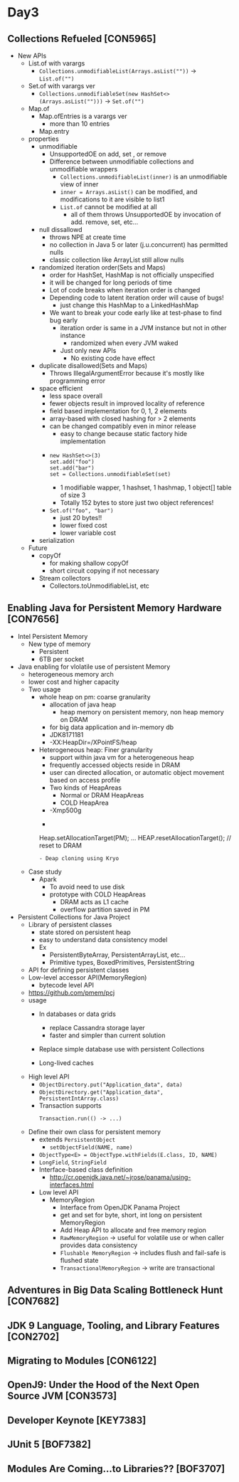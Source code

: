 # Day3
## Collections Refueled [CON5965]
- New APIs
  - List.of with varargs
    - `Collections.unmodifiableList(Arrays.asList(""))` -> `List.of("")`
  - Set.of with varargs ver
    - `Collections.unmodifiableSet(new HashSet<>(Arrays.asList("")))` -> `Set.of("")`
  - Map.of
    - Map.ofEntries is a varargs ver
      - more than 10 entries
    - Map.entry
  - properties
    - unmodifiable
      - UnsupportedOE on add, set , or remove
      - Difference between unmodifiable collections and unmodifiable wrappers
        - `Collections.unmodifiableList(inner)` is an unmodifiable view of inner
        - `inner = Arrays.asList()` can be modified, and modifications to it are visible to list1
        - `List.of` cannot be modified at all
          - all of them throws UnsupportedOE by invocation of add. remove, set, etc...
    - null dissallowd
      - throws NPE at create time
      - no collection in Java 5 or later (j.u.concurrent) has permitted nulls
      - classic collection like ArrayList still allow nulls
    - randomized iteration order(Sets and Maps)
      - order for HashSet, HashMap is not officially unspecified
      - it will be changed for long periods of time
      - Lot of code breaks when iteration order is changed
      - Depending code to latent iteration order will cause of bugs!
        - just change this HashMap to a LinkedHashMap
      - We want to break your code early like at test-phase to find bug early
        - iteration order is same in a JVM instance but not in other instance
          - randomized when every JVM waked
        - Just only new APIs
          - No existing code have effect
    - duplicate disallowed(Sets and Maps)
      - Throws IllegalArgumentError because it's mostly like programming error
    - space efficient
      - less space overall
      - fewer objects result in improved locality of reference
      - field based implementation for 0, 1, 2 elements
      - array-based with closed hashing for > 2 elements
      - can be changed compatibly even in minor release
        - easy to change because static factory hide implementation
      - ```
        new HashSet<>(3)
        set.add("foo")
        set.add("bar")
        set = Collections.unmodifiableSet(set)
        ```
        - 1 modifiable wapper, 1 hashset, 1 hashmap, 1 object[] table of size 3
        - Totally 152 bytes to store just two object references!
      - `Set.of("foo", "bar")`
        - just 20 bytes!!
        - lower fixed cost
        - lower variable cost
    - serialization
  - Future
    - copyOf
      - for making shallow copyOf
      - short circuit copying if not necessary
    - Stream collectors
      - Collectors.toUnmodifiableList, etc


## Enabling Java for Persistent Memory Hardware [CON7656]
- Intel Persistent Memory
  - New type of memory
    - Persistent
    - 6TB per socket
- Java enabling for vlolatile use of persistent Memory
  - heterogeneous memory arch
  - lower cost and higher capacity
  - Two usage
    - whole heap on pm: coarse granularity
      - allocation of java heap
        - heap memory on persistent memory, non heap memory on DRAM
      - for big data application and in-memory db
      - JDK8171181
      - -XX:HeapDir=/XPointFS/heap
    - Heterogeneous heap: Finer granularity
      - support within java vm for a heterogeneous heap
      - frequently accessed objects reside in DRAM
      - user can directed allocation, or automatic object movement based on access profile
      - Two kinds of HeapAreas
        - Normal or DRAM HeapAreas
        - COLD HeapArea
      - -Xmp500g
      - ```
      Heap.setAllocationTarget(PM);
      ...
      HEAP.resetAllocationTarget(); // reset to DRAM
      ```
      - Deap cloning using Kryo
  - Case study
    - Apark
      - To avoid need to use disk
      - prototype with COLD HeapAreas
        - DRAM acts as L1 cache
        - overflow partition saved in PM
- Persistent Collections for Java Project
  - Library of persistent classes
    - state stored on persistent heap
    - easy to understand data consistency model
    - Ex
      - PersistentByteArray, PersistentArrayList, etc...
      - Primitive types, BoxedPrimitives, PersistentString
  - API for defining persistent classes
  - Low-level accessor API(MemoryRegion)
    - bytecode level API
  - https://github.com/pmem/pcj
  - usage
    - In databases or data grids
      - replace Cassandra storage layer
      - faster and simpler than current solution

    - Replace simple database use with persistent Collections
    - Long-lived caches
  - High level API
    - `ObjectDirectory.put("Application_data", data)`
    - `ObjectDirectory.get("Application_data", PersistentIntArray.class)`
    - Transaction supports
      ```
      Transaction.run(() -> ...)
      ```
  - Define their own class for persistent memory
    - extends `PersistentObject`
      - `setObjectField(NAME, name)`
    - `ObjectType<E> = ObjectType.withFields(E.class, ID, NAME)`
    - `LongField`, `StringField`
    - Interface-based class definition
      - http://cr.openjdk.java.net/~jrose/panama/using-interfaces.html
    - Low level API
      - MemoryRegion
        - Interface from OpenJDK Panama Project
        - get and set for byte, short, int long on persistent MemoryRegion
        - Add Heap API to allocate and free memory region
        - `RawMemoryRegion` -> useful for volatile use or when caller provides data consistency
        - `Flushable MemoryRegion` -> includes flush and fail-safe is flushed state
        - `TransactionalMemoryRegion` -> write are transactional


## Adventures in Big Data Scaling Bottleneck Hunt [CON7682]

## JDK 9 Language, Tooling, and Library Features [CON2702]

## Migrating to Modules [CON6122]

## OpenJ9: Under the Hood of the Next Open Source JVM [CON3573]

## Developer Keynote [KEY7383]

## JUnit 5 [BOF7382]

## Modules Are Coming...to Libraries?? [BOF3707]
